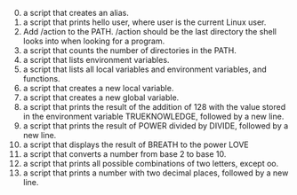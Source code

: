 0. a script that creates an alias.
1. a script that prints hello user, where user is the current Linux user.
2. Add /action to the PATH. /action should be the last directory the shell looks into when looking for a program.
3. a script that counts the number of directories in the PATH.
4. a script that lists environment variables.
5. a script that lists all local variables and environment variables, and functions.
6. a script that creates a new local variable.
7. a script that creates a new global variable.
8.  a script that prints the result of the addition of 128 with the value stored in the environment variable TRUEKNOWLEDGE, followed by a new line.
9. a script that prints the result of POWER divided by DIVIDE, followed by a new line.
10.  a script that displays the result of BREATH to the power LOVE
11. a script that converts a number from base 2 to base 10.
12.  a script that prints all possible combinations of two letters, except oo.
13.  a script that prints a number with two decimal places, followed by a new line.
